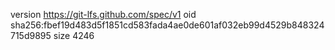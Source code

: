 version https://git-lfs.github.com/spec/v1
oid sha256:fbef19d483d5f1851cd583fada4ae0de601af032eb99d4529b848324715d9895
size 4246
